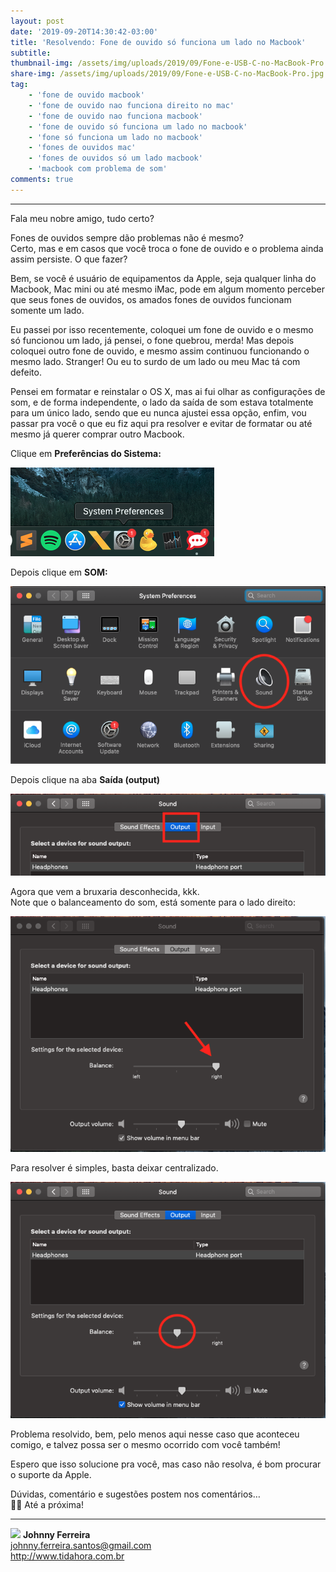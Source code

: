 ```yaml
---
layout: post
date: '2019-09-20T14:30:42-03:00'
title: 'Resolvendo: Fone de ouvido só funciona um lado no Macbook'
subtitle:
thumbnail-img: /assets/img/uploads/2019/09/Fone-e-USB-C-no-MacBook-Pro.jpg
share-img: /assets/img/uploads/2019/09/Fone-e-USB-C-no-MacBook-Pro.jpg
tag:
    - 'fone de ouvido macbook'
    - 'fone de ouvido nao funciona direito no mac'
    - 'fone de ouvido nao funciona macbook'
    - 'fone de ouvido só funciona um lado no macbook'
    - 'fone só funciona um lado no macbook'
    - 'fones de ouvidos mac'
    - 'fones de ouvidos só um lado macbook'
    - 'macbook com problema de som'
comments: true
---
```


- - - - - -

Fala meu nobre amigo, tudo certo?

Fones de ouvidos sempre dão problemas não é mesmo?  
Certo, mas e em casos que você troca o fone de ouvido e o problema ainda assim persiste. O que fazer?

Bem, se você é usuário de equipamentos da Apple, seja qualquer linha do Macbook, Mac mini ou até mesmo iMac, pode em algum momento perceber que seus fones de ouvidos, os amados fones de ouvidos funcionam somente um lado.

Eu passei por isso recentemente, coloquei um fone de ouvido e o mesmo só funcionou um lado, já pensei, o fone quebrou, merda! Mas depois coloquei outro fone de ouvido, e mesmo assim continuou funcionando o mesmo lado. Stranger! Ou eu to surdo de um lado ou meu Mac tá com defeito.

Pensei em formatar e reinstalar o OS X, mas ai fui olhar as configurações de som, e de forma independente, o lado da saída de som estava totalmente para um único lado, sendo que eu nunca ajustei essa opção, enfim, vou passar pra você o que eu fiz aqui pra resolver e evitar de formatar ou até mesmo já querer comprar outro Macbook.

Clique em **Preferências do Sistema:**

![](/assets/img/uploads/2019/09/image.png)

Depois clique em **SOM:**

![](/assets/img/uploads/2019/09/Screen-Shot-2019-09-20-at-14.13.42.png)

Depois clique na aba **Saída (output)**

![](/assets/img/uploads/2019/09/Screen-Shot-2019-09-20-at-14.15.02.png)


Agora que vem a bruxaria desconhecida, kkk.  
Note que o balanceamento do som, está somente para o lado direito:

![](/assets/img/uploads/2019/09/Screen-Shot-2019-09-20-at-14.16.22.png)

Para resolver é simples, basta deixar centralizado.

![](/assets/img/uploads/2019/09/Screen-Shot-2019-09-20-at-14.17.11.png)

Problema resolvido, bem, pelo menos aqui nesse caso que aconteceu comigo, e talvez possa ser o mesmo ocorrido com você também!

Espero que isso solucione pra você, mas caso não resolva, é bom procurar o suporte da Apple.

Dúvidas, comentário e sugestões postem nos comentários…  
👋🏼 Até a próxima!

- - - - - -

![](/assets/img/uploads/2019/02/foto-redonda.png)
**Johnny Ferreira**  
<johnny.ferreira.santos@gmail.com>  
<http://www.tidahora.com.br>  